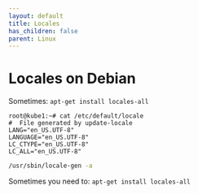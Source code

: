 ```yaml
---
layout: default
title: Locales
has_children: false
parent: Linux
---
```


# Locales on Debian

Sometimes: `apt-get install locales-all`

```
root@kube1:~# cat /etc/default/locale
#  File generated by update-locale
LANG="en_US.UTF-8"
LANGUAGE="en_US.UTF-8"
LC_CTYPE="en_US.UTF-8"
LC_ALL="en_US.UTF-8"
```

```bash
/usr/sbin/locale-gen -a
```
Sometimes you need to: `apt-get install locales-all`
